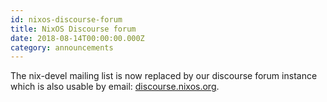```yaml
---
id: nixos-discourse-forum
title: NixOS Discourse forum 
date: 2018-08-14T00:00:00.000Z
category: announcements
---
```

The nix-devel mailing list is now replaced by our discourse forum instance which is also usable by email: [discourse.nixos.org](https://discourse.nixos.org).
